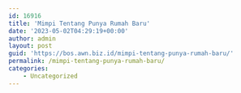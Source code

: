 ```yaml
---
id: 16916
title: 'Mimpi Tentang Punya Rumah Baru'
date: '2023-05-02T04:29:19+00:00'
author: admin
layout: post
guid: 'https://bos.awn.biz.id/mimpi-tentang-punya-rumah-baru/'
permalink: /mimpi-tentang-punya-rumah-baru/
categories:
    - Uncategorized
---
```


